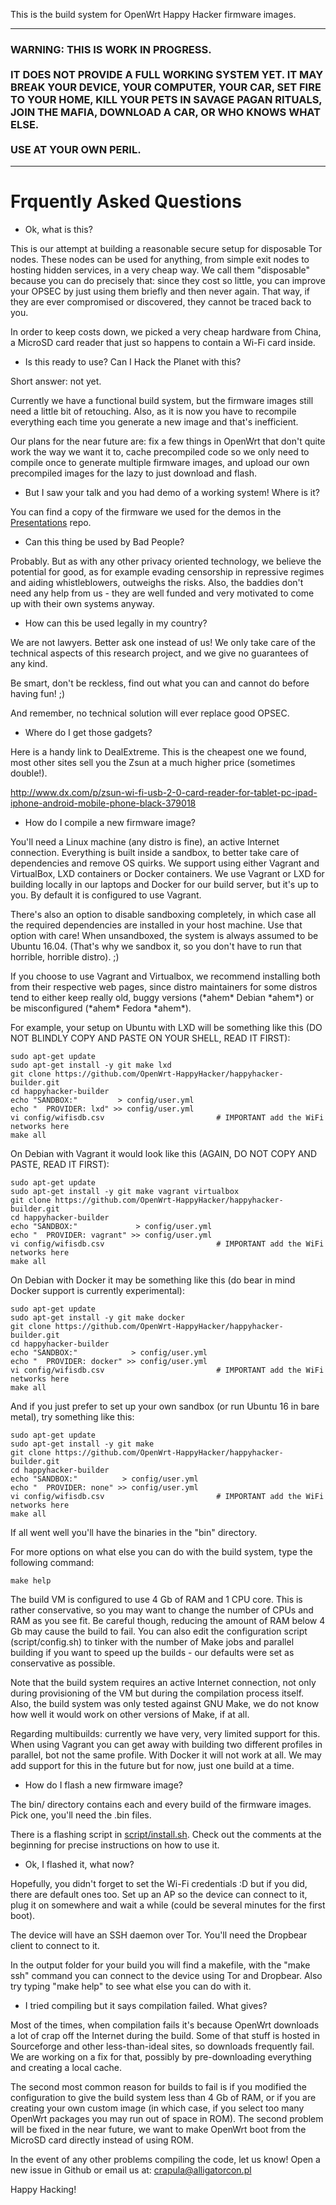 This is the build system for OpenWrt Happy Hacker firmware images.

---

### WARNING: THIS IS WORK IN PROGRESS. <br><br> IT DOES NOT PROVIDE A FULL WORKING SYSTEM YET. IT MAY BREAK YOUR DEVICE, YOUR COMPUTER, YOUR CAR, SET FIRE TO YOUR HOME, KILL YOUR PETS IN SAVAGE PAGAN RITUALS, JOIN THE MAFIA, DOWNLOAD A CAR, OR WHO KNOWS WHAT ELSE. <br><br> USE AT YOUR OWN PERIL.

---

Frquently Asked Questions
=========================

* Ok, what is this?

This is our attempt at building a reasonable secure setup for disposable Tor nodes. These nodes can be used for anything, from simple exit nodes to hosting hidden services, in a very cheap way. We call them "disposable" because you can do precisely that: since they cost so little, you can improve your OPSEC by just using them briefly and then never again. That way, if they are ever compromised or discovered, they cannot be traced back to you.

In order to keep costs down, we picked a very cheap hardware from China, a MicroSD card reader that just so happens to contain a Wi-Fi card inside.

* Is this ready to use? Can I Hack the Planet with this?

Short answer: not yet.

Currently we have a functional build system, but the firmware images still need a little bit of retouching. Also, as it is now you have to recompile everything each time you generate a new image and that's inefficient.

Our plans for the near future are: fix a few things in OpenWrt that don't quite work the way we want it to, cache precompiled code so we only need to compile once to generate multiple firmware images, and upload our own precompiled images for the lazy to just download and flash.

* But I saw your talk and you had demo of a working system! Where is it?

You can find a copy of the firmware we used for the demos in the [Presentations](https://github.com/OpenWrt-HappyHacker/Presentations/tree/master/Demos) repo.

* Can this thing be used by Bad People?

Probably. But as with any other privacy oriented technology, we believe the potential for good, as for example evading censorship in repressive regimes and aiding whistleblowers, outweighs the risks. Also, the baddies don't need any help from us - they are well funded and very motivated to come up with their own systems anyway.

* How can this be used legally in my country?

We are not lawyers. Better ask one instead of us! We only take care of the technical aspects of this research project, and we give no guarantees of any kind.

Be smart, don't be reckless, find out what you can and cannot do before having fun! ;)

And remember, no technical solution will ever replace good OPSEC.

* Where do I get those gadgets?

Here is a handy link to DealExtreme. This is the cheapest one we found, most other sites sell you the Zsun at a much higher price (sometimes double!).

  http://www.dx.com/p/zsun-wi-fi-usb-2-0-card-reader-for-tablet-pc-ipad-iphone-android-mobile-phone-black-379018

* How do I compile a new firmware image?

You'll need a Linux machine (any distro is fine), an active Internet connection. Everything is built inside a sandbox, to better take care of dependencies and remove OS quirks. We support using either Vagrant and VirtualBox, LXD containers or Docker containers. We use Vagrant or LXD for building locally in our laptops and Docker for our build server, but it's up to you. By default it is configured to use Vagrant.

There's also an option to disable sandboxing completely, in which case all the required dependencies are installed in your host machine. Use that option with care! When unsandboxed, the system is always assumed to be Ubuntu 16.04. (That's why we sandbox it, so you don't have to run that horrible, horrible distro). ;)

If you choose to use Vagrant and Virtualbox, we recommend installing both from their respective web pages, since distro maintainers for some distros tend to either keep really old, buggy versions (\*ahem\* Debian \*ahem\*) or be misconfigured (\*ahem\* Fedora \*ahem\*).

For example, your setup on Ubuntu with LXD will be something like this (DO NOT BLINDLY COPY AND PASTE ON YOUR SHELL, READ IT FIRST):

```
sudo apt-get update
sudo apt-get install -y git make lxd
git clone https://github.com/OpenWrt-HappyHacker/happyhacker-builder.git
cd happyhacker-builder
echo "SANDBOX:"         > config/user.yml
echo "  PROVIDER: lxd" >> config/user.yml
vi config/wifisdb.csv                         # IMPORTANT add the WiFi networks here
make all
```

On Debian with Vagrant it would look like this (AGAIN, DO NOT COPY AND PASTE, READ IT FIRST):

```
sudo apt-get update
sudo apt-get install -y git make vagrant virtualbox
git clone https://github.com/OpenWrt-HappyHacker/happyhacker-builder.git
cd happyhacker-builder
echo "SANDBOX:"             > config/user.yml
echo "  PROVIDER: vagrant" >> config/user.yml
vi config/wifisdb.csv                         # IMPORTANT add the WiFi networks here
make all
```

On Debian with Docker it may be something like this (do bear in mind Docker support is currently experimental):

```
sudo apt-get update
sudo apt-get install -y git make docker
git clone https://github.com/OpenWrt-HappyHacker/happyhacker-builder.git
cd happyhacker-builder
echo "SANDBOX:"            > config/user.yml
echo "  PROVIDER: docker" >> config/user.yml
vi config/wifisdb.csv                         # IMPORTANT add the WiFi networks here
make all
```

And if you just prefer to set up your own sandbox (or run Ubuntu 16 in bare metal), try something like this:
```
sudo apt-get update
sudo apt-get install -y git make
git clone https://github.com/OpenWrt-HappyHacker/happyhacker-builder.git
cd happyhacker-builder
echo "SANDBOX:"          > config/user.yml
echo "  PROVIDER: none" >> config/user.yml
vi config/wifisdb.csv                         # IMPORTANT add the WiFi networks here
make all
```

If all went well you'll have the binaries in the "bin" directory.

For more options on what else you can do with the build system, type the following command:

```
make help
```

The build VM is configured to use 4 Gb of RAM and 1 CPU core. This is rather conservative, so you may want to change the number of CPUs and RAM as you see fit. Be careful though, reducing the amount of RAM below 4 Gb may cause the build to fail. You can also edit the configuration script (script/config.sh) to tinker with the number of Make jobs and parallel building if you want to speed up the builds - our defaults were set as conservative as possible.

Note that the build system requires an active Internet connection, not only during provisioning of the VM but during the compilation process itself. Also, the build system was only tested against GNU Make, we do not know how well it would work on other versions of Make, if at all.

Regarding multibuilds: currently we have very, very limited support for this. When using Vagrant you can get away with building two different profiles in parallel, bot not the same profile. With Docker it will not work at all. We may add support for this in the future but for now, just one build at a time.

* How do I flash a new firmware image?

The bin/ directory contains each and every build of the firmware images. Pick one, you'll need the .bin files.

There is a flashing script in [script/install.sh](script/install.sh). Check out the comments at the beginning for precise instructions on how to use it.

* Ok, I flashed it, what now?

Hopefully, you didn't forget to set the Wi-Fi credentials :D but if you did, there are default ones too. Set up an AP so the device can connect to it, plug it on somewhere and wait a while (could be several minutes for the first boot).

The device will have an SSH daemon over Tor. You'll need the Dropbear client to connect to it.

In the output folder for your build you will find a makefile, with the "make ssh" command you can connect to the device using Tor and Dropbear. Also try typing "make help" to see what else you can do with it.

* I tried compiling but it says compilation failed. What gives?

Most of the times, when compilation fails it's because OpenWrt downloads a lot of crap off the Internet during the build. Some of that stuff is hosted in Sourceforge and other less-than-ideal sites, so downloads frequently fail. We are working on a fix for that, possibly by pre-downloading everything and creating a local cache.

The second most common reason for builds to fail is if you modified the configuration to give the build system less than 4 Gb of RAM, or if you are creating your own custom image (in which case, if you select too many OpenWrt packages you may run out of space in ROM). The second problem will be fixed in the near future, we want to make OpenWrt boot from the MicroSD card directly instead of using ROM.

In the event of any other problems compiling the code, let us know! Open a new issue in Github or email us at: crapula@alligatorcon.pl

Happy Hacking!
